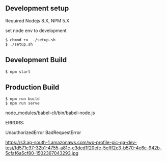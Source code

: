 
## Development setup

Required Nodejs 8.X, NPM 5.X

set node env to development

```
$ chmod +x  ./setup.sh
$ ./setup.sh 
```



## Development Build

```
$ npm start
```

## Production Build

```
$ npm run build
$ npm run serve
```


node_modules/babel-cli/bin/babel-node.js


ERRORS:

UnauthorizedError
BadRequestError































https://s3.ap-south-1.amazonaws.com/wx-profile-pic-qa-dev-test/fd571c37-32b1-4755-a81c-c3ded1f20efe-5efff2e3-b570-4e6c-942b-5cfaf6a5cf80-1502367043293.jpg
